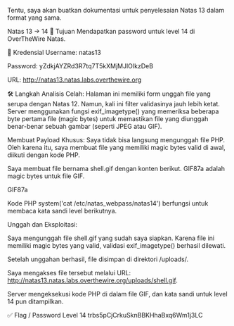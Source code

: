 Tentu, saya akan buatkan dokumentasi untuk penyelesaian Natas 13 dalam format yang sama.

Natas 13 → 14
🎯 Tujuan
Mendapatkan password untuk level 14 di OverTheWire Natas.

🔑 Kredensial
Username: natas13

Password: yZdkjAYZRd3R7tq7T5kXMjMJlOIkzDeB

URL: http://natas13.natas.labs.overthewire.org

🛠️ Langkah
Analisis Celah: Halaman ini memiliki form unggah file yang serupa dengan Natas 12. Namun, kali ini filter validasinya jauh lebih ketat. Server menggunakan fungsi exif_imagetype() yang memeriksa beberapa byte pertama file (magic bytes) untuk memastikan file yang diunggah benar-benar sebuah gambar (seperti JPEG atau GIF).

Membuat Payload Khusus: Saya tidak bisa langsung mengunggah file PHP. Oleh karena itu, saya membuat file yang memiliki magic bytes valid di awal, diikuti dengan kode PHP.

Saya membuat file bernama shell.gif dengan konten berikut. GIF87a adalah magic bytes untuk file GIF.

GIF87a
<?php system('cat /etc/natas_webpass/natas14'); ?>
Kode PHP system('cat /etc/natas_webpass/natas14') berfungsi untuk membaca kata sandi level berikutnya.

Unggah dan Eksploitasi:

Saya mengunggah file shell.gif yang sudah saya siapkan. Karena file ini memiliki magic bytes yang valid, validasi exif_imagetype() berhasil dilewati.

Setelah unggahan berhasil, file disimpan di direktori /uploads/.

Saya mengakses file tersebut melalui URL: http://natas13.natas.labs.overthewire.org/uploads/shell.gif.

Server mengeksekusi kode PHP di dalam file GIF, dan kata sandi untuk level 14 pun ditampilkan.

✅ Flag / Password Level 14
trbs5pCjCrkuSknBBKHhaBxq6Wm1j3LC
